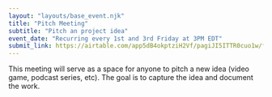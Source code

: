 ```yaml
---
layout: "layouts/base_event.njk"
title: "Pitch Meeting"
subtitle: "Pitch an project idea"
event_date: "Recurring every 1st and 3rd Friday at 3PM EDT"
submit_link: https://airtable.com/app5dB4okptziH2Vf/pagiJI5ITTR0cuo1w/form?prefill_Category=Pitch+Meeting
---
```


This meeting will serve as a space for anyone to pitch a new idea (video game, podcast series, etc). The goal is to capture the idea and document the work.